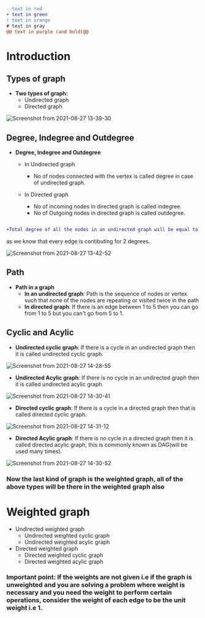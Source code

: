 ```diff
- text in red
+ text in green
! text in orange
# text in gray
@@ text in purple (and bold)@@
```
# Introduction

## Types of graph
 
 * **Two types of graph:**
     * Undirected graph
     * Directed graph

![Screenshot from 2021-08-27 13-39-30](https://user-images.githubusercontent.com/42698268/131095547-9c02ef4e-83c1-4844-9feb-a136a11db64e.png)

## Degree, Indegree and Outdegree
 * **Degree, Indegree and Outdegree**
      * In Undirected graph
        * No of nodes connected with the vertex is called degree in case of undirected graph.
        
      * In Directed graph
        * No of incoming nodes in directed graph is called indegree.
        * No of Outgoing nodes in directed graph is called outdegree.
        
```diff

+Total degree of all the nodes in an undirected graph will be equal to the 2 multiplied by total no. of edges, i.e(2xE)

```
as we know that every edge is contibuting for 2 degrees.

![Screenshot from 2021-08-27 13-42-52](https://user-images.githubusercontent.com/42698268/131096648-08bd4a3e-192b-41f7-99b5-81a52179ba46.png)

## Path
* **Path in a graph**
     * **In an undirected graph**: Path is the sequence of nodes or vertex such that none of the nodes are repeating or visited twice in the path
     * **In directed graph**: If there is an edge between 1 to 5 then you can go from 1 to 5 but you can't go from 5 to 1.

## Cyclic and Acylic

* **Undirected cyclic graph**: If there is a cycle in an undirected graph then it is called undirected cyclic graph.

![Screenshot from 2021-08-27 14-28-55](https://user-images.githubusercontent.com/42698268/131102059-68e234c5-d885-4ac5-af46-110c0f6d7197.png)

* **Undirected Acylic graph**: If there is no cycle in an undirected graph then it is called undirected acylic graph.

![Screenshot from 2021-08-27 14-30-41](https://user-images.githubusercontent.com/42698268/131102077-804a676c-3af2-435c-abe8-998d53421eac.png)

* **Directed cyclic graph**: If there is a cycle in a directed graph then that is called directed cyclic graph. 

![Screenshot from 2021-08-27 14-31-12](https://user-images.githubusercontent.com/42698268/131102157-93c0703c-3d9c-4278-8caf-30179f0a6d84.png)

* **Directed Acylic graph**: If there is no cycle in a directed graph then it is called directed acylic graph, this is commonly known as DAG(will be used many times).

![Screenshot from 2021-08-27 14-30-52](https://user-images.githubusercontent.com/42698268/131102178-f5109cb2-7218-4a89-9537-8196e8a5574b.png)

### Now the last kind of graph is the weighted graph, all of the above types will be there in the weighted graph also

# Weighted graph

  * Undirected weighted graph
      * Undirected weighted cyclic graph
      * Undirected weighted acylic graph
  * Directed weighted graph
      * Directed weighted cyclic graph
      * Directed weighted acylic graph

### Important point: If the weights are not given i.e if the graph is unweighted and you are solving a problem where weight is necessary and you need the weight to perform certain operations, consider the weight of each edge to be the unit weight i.e 1.

 
 
 
